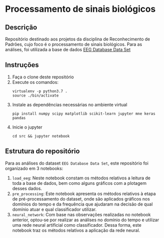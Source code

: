 # Processamento de sinais biológicos
## Descrição
Repositório destinado aos projetos da disciplina de Reconhecimento de Padrões, cujo foco é o processamento de sinais biológicos.
Para as análises, foi utilizada a base de dados [EEG Database Data Set](https://archive.ics.uci.edu/ml/datasets/EEG+Database)

## Instruções
1. Faça o clone deste repositório
2. Execute os comandos:
    ```
    virtualenv -p python3.7 .
    source ./bin/activate
    ```
3. Instale as dependências necessárias no ambiente virtual
    ```
    pip install numpy scipy matplotlib scikit-learn jupyter mne keras pandas
    ```
4. Inicie o jupyter
    ```
    cd src && jupyter notebook
    ```

## Estrutura do repositório
Para as análises do dataset `EEG Database Data Set`, este repositório foi organizado em 3 notebooks:
1. `load_eeg`: Neste notebook constam os métodos relativos a leitura de toda a base de dados, bem como alguns gráficos com a plotagem desses dados.
2. `pre_processing`: Este notebook apresenta os métodos relativos à etapa de pré-processamento do dataset, onde são aplicados gráficos nos domínios do tempo e da frequência que ajudaram na decisão de qual domínio atuar e qual classificador utilizar.
3. `neural_network`: Com base nas observações realizadas no notebook anterior, optou-se por realizar as análises no domínio do tempo e utilizar uma rede neural artificial como classificador. Dessa forma, este notebook traz os métodos relativos a aplicação da rede neural.